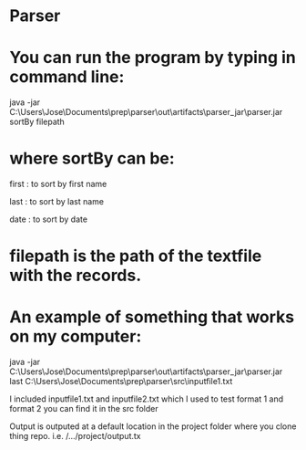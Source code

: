 # Parser

# You can run the program by typing in command line:

java -jar C:\Users\Jose\Documents\prep\parser\out\artifacts\parser_jar\parser.jar sortBy filepath

# where sortBy can be:
first : to sort by first name

last : to sort by last name

date : to sort by date

# filepath is the path of the textfile with the records.

# An example of something that works on my computer:

java -jar C:\Users\Jose\Documents\prep\parser\out\artifacts\parser_jar\parser.jar last C:\\Users\\Jose\\Documents\\prep\\parser\\src\\inputfile1.txt

I included inputfile1.txt and inputfile2.txt which I used to test format 1 and format 2 
you can find it in the src folder

Output is outputed at a default location in the project folder where you clone thing repo. i.e. /.../project/output.tx
